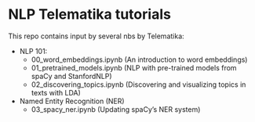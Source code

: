 NLP Telematika tutorials
================

<!-- WARNING: THIS FILE WAS AUTOGENERATED! DO NOT EDIT! -->

This repo contains input by several nbs by Telematika:

-   NLP 101:
    -   00_word_embeddings.ipynb (An introduction to word embeddings)
    -   01_pretrained_models.ipynb (NLP with pre-trained models from
        spaCy and StanfordNLP)
    -   02_discovering_topics.ipynb (Discovering and visualizing topics
        in texts with LDA)
-   Named Entity Recognition (NER)
    -   03_spacy_ner.ipynb (Updating spaCy’s NER system)
